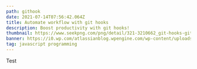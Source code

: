 ```yaml
---
path: githook
date: 2021-07-14T07:56:42.064Z
title: Automate workflow with git hooks
description: Boost productivity with git hooks!
thumbnail: https://www.seekpng.com/png/detail/321-3210662_git-hooks-git.png
banner: https://i0.wp.com/atlassianblog.wpengine.com/wp-content/uploads/githooksdirectory.png?resize=603%2C307&ssl=1
tag: javascript programming
---
```

Test